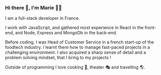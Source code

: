 ### Hi there 👋, I'm Marie 👩‍💻

I am a full-stack developer in France.

I work with JavaScript, and gathered most experience in React in the front-end, and Node, Express and MongoDb in the back-end.

Before coding, I was Head of Customer Service in a french start-up of the foodtech industry. I learnt there how to manage fast-paced projects in a challenging environment. I also acquired a sharp sense of detail and a problem solving mindset, that I bring to my projects !

Outside of programming I love cooking 🧑, theater 🎭  and travelling 🌎. 
